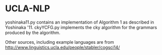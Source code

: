 UCLA-NLP
========
yoshinaka11.py contains an implementation of Algorithm 1 as described in Yoshinaka '11.
ckyYCFG.py implements the cky algorithm for the grammars produced by the algorithm.

Other sources, including example languages are from http://www.linguistics.ucla.edu/people/stabler/cogsci14/
